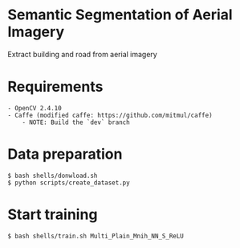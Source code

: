 Semantic Segmentation of Aerial Imagery
========================================

Extract building and road from aerial imagery

# Requirements

    - OpenCV 2.4.10
    - Caffe (modified caffe: https://github.com/mitmul/caffe)
        - NOTE: Build the `dev` branch

# Data preparation

    $ bash shells/donwload.sh
    $ python scripts/create_dataset.py

# Start training

    $ bash shells/train.sh Multi_Plain_Mnih_NN_S_ReLU
    